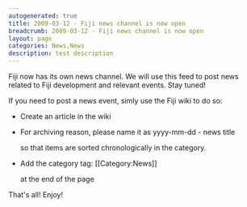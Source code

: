 ```yaml
---
autogenerated: true
title: 2009-03-12 - Fiji news channel is now open
breadcrumb: 2009-03-12 - Fiji news channel is now open
layout: page
categories: News,News
description: test description
---
```


Fiji now has its own news channel. We will use this feed to post news related to Fiji development and relevant events. Stay tuned!

If you need to post a news event, simly use the Fiji wiki to do so:

-   Create an article in the wiki
-   For archiving reason, please name it as
        yyyy-mm-dd - news title

    so that items are sorted chronologically in the category.
-   Add the category tag:
        <nowiki>[[Category:News]]</nowiki>

    at the end of the page

That's all! Enjoy!


